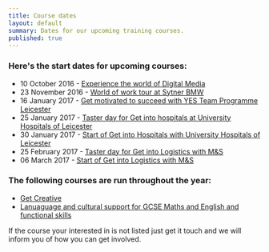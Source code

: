 ```yaml
---
title: Course dates
layout: default
summary: Dates for our upcoming training courses.
published: true
---
```


### Here's the start dates for upcoming courses:

- 10 October 2016 - [Experience the world of Digital Media](/what-you-can-do/experience-the-world-of-digital-media)
- 23 November 2016 - [World of work tour at Sytner BMW](/what-you-can-do/explore-the-world-of-work)
- 16 January 2017 - [Get motivated to succeed with YES Team Programme Leicester](/what-you-can-do/get-motivated-to-succeed)
- 25 January 2017 - [Taster day for Get into hospitals at University Hospitals of Leicester](/what-you-can-do/get-hands-on-experience-and-access-to-jobs)
- 30 January 2017 - [Start of Get into Hospitals with University Hospitals of Leicester](/what-you-can-do/get-hands-on-experience-and-access-to-jobs)
- 25 February 2017 - [Taster day for Get into Logistics with M&S](/what-you-can-do/get-hands-on-experience-and-access-to-jobs)
- 06 March 2017 - [Start of Get into Logistics with M&S](/what-you-can-do/get-hands-on-experience-and-access-to-jobs)

### The following courses are run throughout the year:

- [Get Creative](/what-you-can-do/get-creative)
- [Lanuaguage and cultural support for GCSE Maths and English and functional skills](/what-you-can-do/yes-specialised-support-services)


If the course your interested in is not listed just get it touch and we will inform you of how you can get involved.